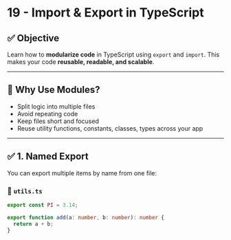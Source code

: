 # 19 - Import & Export in TypeScript

## ✅ Objective

Learn how to **modularize code** in TypeScript using `export` and `import`. This makes your code **reusable, readable, and scalable**.

---

## 🧠 Why Use Modules?

- Split logic into multiple files
- Avoid repeating code
- Keep files short and focused
- Reuse utility functions, constants, classes, types across your app

---

## ✅ 1. Named Export

You can export multiple items by name from one file:

### 📁 `utils.ts`

```ts
export const PI = 3.14;

export function add(a: number, b: number): number {
  return a + b;
}
